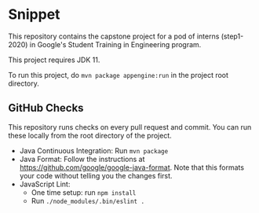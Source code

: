 # Snippet

This repository contains the capstone project for a pod of interns (step1-2020)
in Google's Student Training in Engineering program.

This project requires JDK 11.

To run this project, do `mvn package appengine:run` in the project root
directory.

## GitHub Checks

This repository runs checks on every pull request and commit. You can run these
locally from the root directory of the project.

- Java Continuous Integration: Run `mvn package`
- Java Format: Follow the instructions at
  https://github.com/google/google-java-format. Note that this formats your code
  without telling you the changes first.
- JavaScript Lint:
  - One time setup: run `npm install`
  - Run `./node_modules/.bin/eslint .`
